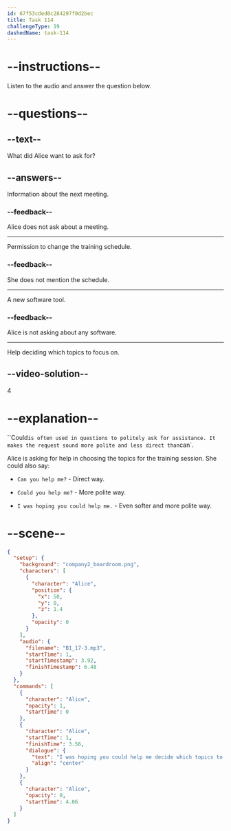 ```yaml
---
id: 67f53cded0c284297f0d2bec
title: Task 114
challengeType: 19
dashedName: task-114
---
```


<!-- (audio) Alice: I was hoping you could help me decide which topics to focus on. -->

# --instructions--

Listen to the audio and answer the question below.

# --questions--

## --text--

What did Alice want to ask for?

## --answers--

Information about the next meeting.

### --feedback--

Alice does not ask about a meeting.

---

Permission to change the training schedule.

### --feedback--

She does not mention the schedule.

---

A new software tool.

### --feedback--

Alice is not asking about any software.

---

Help deciding which topics to focus on.

## --video-solution--

4

# --explanation--

``Could` is often used in questions to politely ask for assistance. It makes the request sound more polite and less direct than `can`.

Alice is asking for help in choosing the topics for the training session. She could also say:

- `Can you help me?` - Direct way.

- `Could you help me?` - More polite way.

- `I was hoping you could help me.` - Even softer and more polite way.

# --scene--

```json
{
  "setup": {
    "background": "company2_boardroom.png",
    "characters": [
      {
        "character": "Alice",
        "position": {
          "x": 50,
          "y": 0,
          "z": 1.4
        },
        "opacity": 0
      }
    ],
    "audio": {
      "filename": "B1_17-3.mp3",
      "startTime": 1,
      "startTimestamp": 3.92,
      "finishTimestamp": 6.48
    }
  },
  "commands": [
    {
      "character": "Alice",
      "opacity": 1,
      "startTime": 0
    },
    {
      "character": "Alice",
      "startTime": 1,
      "finishTime": 3.56,
      "dialogue": {
        "text": "I was hoping you could help me decide which topics to focus on.",
        "align": "center"
      }
    },
    {
      "character": "Alice",
      "opacity": 0,
      "startTime": 4.06
    }
  ]
}
```
